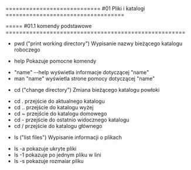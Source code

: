 ============================ #01 Pliki i katalogi ===================================

===== #01.1  komendy podstawowe =====================================================

* pwd ("print working directory")  Wypisanie nazwy bieżącego katalogu roboczego

* help Pokazuje pomocne komendy
- "name" --help wyświetla informacje dotyczącej "name"
- man "name" wyświetla strone pomocy dotyczącej "name"

* cd ("change directory") Zmiana bieżącego katalogu powłoki
- cd . przejście do aktualnego katalogu
- cd .. przejście do katalogu wyżej
- cd ~ przejście do katalogu domowego
- cd - przejście do ostatnio widocznego katalogu
- cd / przejście do katalogu głównego

* ls ("list files") Wypisanie informacji o plikach
- ls -a pokazuje ukryte pliki
- ls -1 pokazuje po jednym pliku w lini
- ls -s pokazuje rozmaiar pliku
